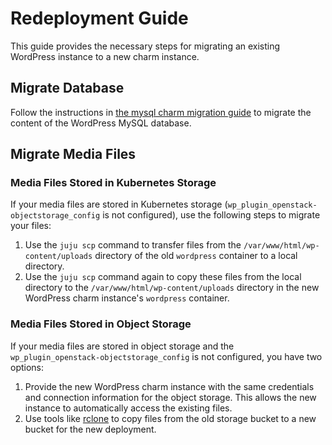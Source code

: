 # Redeployment Guide

This guide provides the necessary steps for migrating an existing WordPress
instance to a new charm instance.

## Migrate Database

Follow the instructions
in [the mysql charm migration guide](https://charmhub.io/mysql/docs/h-migrate-cluster-via-restore)
to migrate the content of the WordPress MySQL database.

## Migrate Media Files

### Media Files Stored in Kubernetes Storage

If your media files are stored in Kubernetes
storage (`wp_plugin_openstack-objectstorage_config` is not configured), use the
following steps to migrate your files:

1. Use the `juju scp` command to transfer files from
   the `/var/www/html/wp-content/uploads` directory of the old `wordpress`
   container to a local directory.
2. Use the `juju scp` command again to copy these files from the local
   directory to the `/var/www/html/wp-content/uploads` directory in the new
   WordPress charm instance's `wordpress` container.

### Media Files Stored in Object Storage

If your media files are stored in object storage and
the `wp_plugin_openstack-objectstorage_config` is not configured, you have two
options:

1. Provide the new WordPress charm instance with the same credentials and
   connection information for the object storage. This allows the new instance
   to automatically access the existing files.
2. Use tools like [rclone](https://rclone.org) to copy files from the old
   storage bucket to a new bucket for the new deployment.
